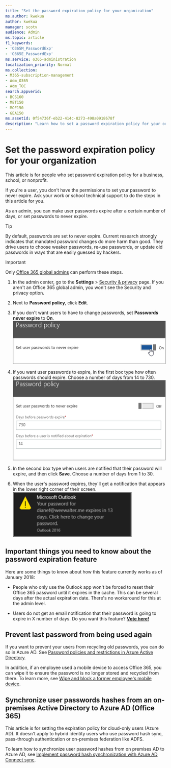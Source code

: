 ```yaml
---
title: "Set the password expiration policy for your organization"
ms.author: kwekua
author: kwekua
manager: scotv
audience: Admin
ms.topic: article
f1_keywords:
- 'O365M_PasswordExp'
- 'O365E_PasswordExp'
ms.service: o365-administration
localization_priority: Normal
ms.collection: 
- M365-subscription-management
- Adm_O365
- Adm_TOC
search.appverid:
- BCS160
- MET150
- MOE150
- GEA150
ms.assetid: 0f54736f-eb22-414c-8273-498a0918678f
description: "Learn how to set a password expiration policy for your organization in Microsoft 365 admin center. "
---
```


# Set the password expiration policy for your organization

This article is for people who set password expiration policy for a business, school, or nonprofit.  

If you're a user, you don't have the permissions to set your password to never expire. Ask your work or school technical support to do the steps in this article for you.
   
As an admin, you can make user passwords expire after a certain number of days, or set passwords to never expire. 
> [!Tip]
> By default, passwords are set to never expire. Current research strongly indicates that mandated password changes do more harm than good. They drive users to choose weaker passwords, re-use passwords, or update old passwords in ways that are easily guessed by hackers.  

> [!IMPORTANT]
> Only [Office 365 global admins](../add-users/about-admin-roles.md) can perform these steps. 
  
1. In the admin center, go to the **Settings** \> <a href="https://go.microsoft.com/fwlink/p/?linkid=2072756" target="_blank">Security & privacy</a> page.
 If you aren't an Office 365 global admin, you won't see the Security and privacy option. 
  
3. Next to **Password policy**, click **Edit**.
  
4. If you don't want users to have to change passwords, set **Passwords never expire** to **On**.<br/> ![Set to On](../media/a12c3844-d951-4484-8d2b-4120b059ea37.png)
  
5. If you want user passwords to expire, in the first box type how often passwords should expire. Choose a number of days from 14 to 730.<br/>![Enter how often passwords should expire](../media/eaca5b33-c8b5-4d8b-b7ac-4712a9d0500e.png)
  
6. In the second box type when users are notified that their password will expire, and then click **Save**. Choose a number of days from 1 to 30. 
    
7. When the user's password expires, they'll get a notification that appears in the lower right corner of their screen.<br/>![Notification the user sees](../media/a9809116-305c-4300-99c5-a3703dd65c30.png)
  
## Important things you need to know about the password expiration feature

Here are some things to know about how this feature currently works as of January 2018:
  
- People who only use the Outlook app won't be forced to reset their Office 365 password until it expires in the cache. This can be several days after the actual expiration date. There's no workaround for this at the admin level.
    
- Users do not get an email notification that their password is going to expire in X number of days. Do you want this feature? **[Vote here!](https://office365.uservoice.com/forums/273493-office-365-admin/suggestions/15028344-office-365-password-email-notification)**
    
## Prevent last password from being used again

If you want to prevent your users from recycling old passwords, you can do so in Azure AD. See [Password policies and restrictions in Azure Active Directory](https://go.microsoft.com/fwlink/?linkid=860842).

In addition, if an employee used a mobile device to access Office 365, you can wipe it to ensure the password is no longer stored and recycled from there. To learn more, see [Wipe and block a former employee's mobile device](https://docs.microsoft.com/office365/admin/add-users/remove-former-employee?view=o365-worldwide#wipe-and-block-a-former-employees-mobile-device).


## Synchronize user passwords hashes from an on-premises Active Directory to Azure AD (Office 365)

This article is for setting the expiration policy for cloud-only users (Azure AD). It doesn't apply to hybrid identity users who use password hash sync, pass-through authentication or on-premises federation like ADFS.
  
To learn how to synchronize user password hashes from on premises AD to Azure AD, see [Implement password hash synchronization with Azure AD Connect sync](https://docs.microsoft.com/azure/active-directory/hybrid/how-to-connect-password-hash-synchronization).
  


